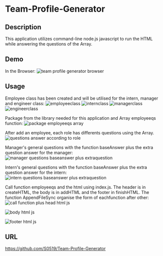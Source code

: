 # Team-Profile-Generator


## Description
This application  utilizes command-line node.js javascript to run the  HTML while answering the questions of the Array.



## Demo

In the Browser:
![team profile generator browser](https://user-images.githubusercontent.com/80322588/120901626-bc383800-c601-11eb-93ec-3a29b850b055.png)



## Usage

Employee class has been created and will be utilised for the intern, manager and engineer class:
![employeeclass](https://user-images.githubusercontent.com/80322588/120901656-e12cab00-c601-11eb-9e6e-f73013bfacfe.png)
![internclass](https://user-images.githubusercontent.com/80322588/120901662-f0135d80-c601-11eb-9974-e528ccbecb68.png)
![managerclass](https://user-images.githubusercontent.com/80322588/120901664-f275b780-c601-11eb-97e6-98191e7e5bcf.png)
![engineerclass](https://user-images.githubusercontent.com/80322588/120901666-f3a6e480-c601-11eb-9241-35624bdb2bfa.png)


Package from the library needed for this application and Array employeeqs function:
![package employeeqs array](https://user-images.githubusercontent.com/80322588/120901774-6a43e200-c602-11eb-9e22-0f3fd45c8f4b.png)


After add an employee, each role has differents questions using the Array.
![questions answer according to role](https://user-images.githubusercontent.com/80322588/120901838-bbec6c80-c602-11eb-8e41-04a254955d81.png)


Manager's general questions with the function baseAnswer plus the extra question answer for the manager:
![manager questions baseanswer plus extraquestion](https://user-images.githubusercontent.com/80322588/120901858-dd4d5880-c602-11eb-8ed6-980f7f3f76ad.png)


Intern's general questions with the function baseAnswer plus the extra question answer for the intern:
![intern questions baseanswer plus extraquestion](https://user-images.githubusercontent.com/80322588/120901896-066de900-c603-11eb-9394-51797a6922cb.png)


Call function employeeqs and the html using index.js. The header is in createHTML, the body is in addHTML and the footer in finishHTML. The function AppendFileSync organise the form of eachfunction after other:
![call function plus head html js](https://user-images.githubusercontent.com/80322588/120902054-c3604580-c603-11eb-9346-ece5a3918fd0.png)

![body html js](https://user-images.githubusercontent.com/80322588/120902076-e2f76e00-c603-11eb-84db-5048f3bcdde5.png)

![footer html js](https://user-images.githubusercontent.com/80322588/120902085-f276b700-c603-11eb-8601-307da801d650.png)


## URL
https://github.com/S0519/Team-Profile-Generator








 

